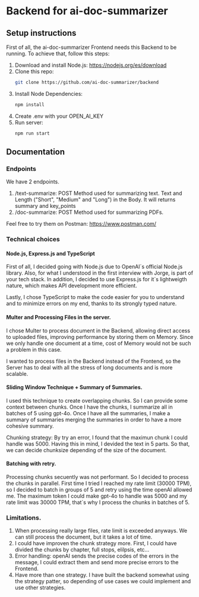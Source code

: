 # Backend for ai-doc-summarizer


## Setup instructions
First of all, the ai-doc-summarizer Frontend needs this Backend to be running. To achieve that, follow this steps:

1. Download and install Node.js:
https://nodejs.org/es/download
1. Clone this repo: 
    ```bash
    git clone https://github.com/ai-doc-summarizer/backend
    ```
2. Install Node Dependencies:
    ```bash
    npm install
    ```
3. Create .env with your OPEN_AI_KEY
4. Run server:
    ```bash
    npm run start
    ```
## Documentation
### Endpoints
We have 2 endpoints.
1. /text-summarize: POST Method used for summarizing text. Text and Length ("Short", "Medium" and "Long") in the Body. It will returns summary and key_points
2. /doc-summarize: POST Method used for summarizing PDFs.

Feel free to try them on Postman: https://www.postman.com/

### Technical choices
#### Node.js, Express.js and TypeScript

First of all, I decided going with Node.js due to OpenAI´s official Node.js library. Also, for what I understood in the first interview with Jorge, is part of your tech stack. In addition, I decided to use Express.js for it´s lightweigth nature, which makes API development more efficient.

Lastly, I chose TypeScript to make the code easier for you to understand and to minimize errors on my end, thanks to its strongly typed nature.

#### Multer and Processing Files in the server.
I chose Multer to process document in the Backend, allowing direct access to uploaded files, improving performance by storing them on Memory. Since we only handle one document at a time, cost of Memory would not be such a problem in this case.

I wanted to process files in the Backend instead of the Frontend, so the Server has to deal with all the stress of long documents and is more scalable.

#### Sliding Window Technique + Summary of Summaries.
I used this technique to create overlapping chunks. So I can provide some context between chunks. Once I have the chunks, I summarize all in batches of 5 using gpt-4o. Once I have all the summaries, I make a summary of summaries merging the summaries in order to have a more cohesive summary.

Chunking strategy:
By try an error, I found that the maximun chunk I could handle was 5000. Having this in mind, I devided the text in 5 parts. So that, we can decide chunksize depending of the size of the document.


#### Batching with retry.
Processing chunks secuently was not performant. So I decided to process the chunks in parallel. First time I tried I reached my rate limit (30000 TPM), so I decided to batch in groups of 5 and retry using the time openAI allowed me. The maximum token I could make gpt-4o to handle was 5000 and my rate limit was 30000 TPM, that´s why I process the chunks in batches of 5.

### Limitations.
1. When processing really large files, rate limit is exceeded anyways. We can still process the document, but it takes a lot of time.
2. I could have improven the chunk strategy more. First, I could have divided the chunks by chapter, full stops, elilpsis, etc...
3. Error handling: openAI sends the precise codes of the errors in the message, I could extract them and send more precise errors to the Frontend.
4. Have more than one strategy. I have built the backend somewhat using the strategy patter, so depending of use cases we could implement and use other strategies.


